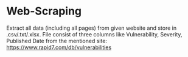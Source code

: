 # Web-Scraping

Extract all data (including all pages) from given website and
store in .csv/.txt/.xlsx. File consist of three columns like Vulnerability, Severity,
Published Date from the mentioned site:
https://www.rapid7.com/db/vulnerabilities
